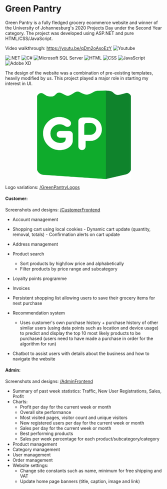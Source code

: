# Green Pantry

Green Pantry is a fully fledged grocery ecommerce website and winner of the University of Johannesburg's 2020 Projects Day under the Second Year category. The project was developed using ASP.NET and pure HTML/CSS/JavaScript.

Video walkthrough: https://youtu.be/qDm2oAsoEzY ![Youtube](https://img.shields.io/badge/YouTube-FF0000.svg?style=for-the-badge&logo=YouTube&logoColor=white)

![.NET](https://img.shields.io/badge/.NET-512BD4.svg?style=for-the-badge&logo=dotnet&logoColor=white)
![C#](https://img.shields.io/badge/C%20Sharp-239120.svg?style=for-the-badge&logo=C-Sharp&logoColor=white)
![Microsoft SQL Server](https://img.shields.io/badge/Microsoft%20SQL%20Server-CC2927.svg?style=for-the-badge&logo=Microsoft-SQL-Server&logoColor=white)
![HTML](https://img.shields.io/badge/HTML5-E34F26.svg?style=for-the-badge&logo=HTML5&logoColor=white)
![CSS](https://img.shields.io/badge/CSS3-1572B6.svg?style=for-the-badge&logo=CSS3&logoColor=white)
![JavaScript](https://img.shields.io/badge/JavaScript-F7DF1E.svg?style=for-the-badge&logo=JavaScript&logoColor=black)
![Adobe XD](https://img.shields.io/badge/Adobe%20XD-FF61F6.svg?style=for-the-badge&logo=Adobe-XD&logoColor=white)

The design of the website was a combination of pre-existing templates, heavily modified by us. This project played a major role in starting my interest in UI.
<p align="center">
      <img width="300" src="/GreenPantry/Logos/GP_Logo.png">
</p>

Logo variations: [/GreenPantryLogos](/GreenPantry/Logos)

#### Customer:

Screenshots and designs: [/CustomerFrontend](/GreenPantry/CustomerFrontend)


- Account management
- Shopping cart using local cookies
      - Dynamic cart update (quantity, removal, totals)
      - Confirmation alerts on cart update
- Address management
- Product search
     - Sort products by high/low price and alphabetically
     - Filter products by price range and subcategory
- Loyalty points programme
- Invoices
- Persistent shopping list allowing users to save their grocery items for next purchase
- Recommendation system

     - Uses customer's own purchase history + purchase history of other similar users (using data points such as location and device usage) to predict and display the top 10 most likely products to be purchased (users need to have made a purchase in order for the algorithm for run)
- Chatbot to assist users with details about the business and how to navigate the website

#### Admin:

Screenshots and designs: [/AdminFrontend](/GreenPantry/AdminFrontend)

- Summary of past week statistics: Traffic, New User Registrations, Sales, Profit
- Charts:
     - Profit per day for the current week or month
     - Overall site performance
     - Most visited pages, visitor count and unique visitors
     - New registered users per day for the current week or month
     - Sales per day for the current week or month
     - Best performing products
     - Sales per week percentage for each product/subcategory/category
- Product management
- Category management
- User management
- Order management
- Website settings: 
     - Change site constants such as name, minimum for free shipping and VAT
     - Update home page banners (title, caption, image and link)
